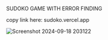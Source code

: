 SUDOKO GAME WITH ERROR FINDING 



copy link here:  sudoko.vercel.app


![Screenshot 2024-09-18 203122](https://github.com/user-attachments/assets/32e06b6f-afb6-48e2-bc28-bc05eb2e888f)
